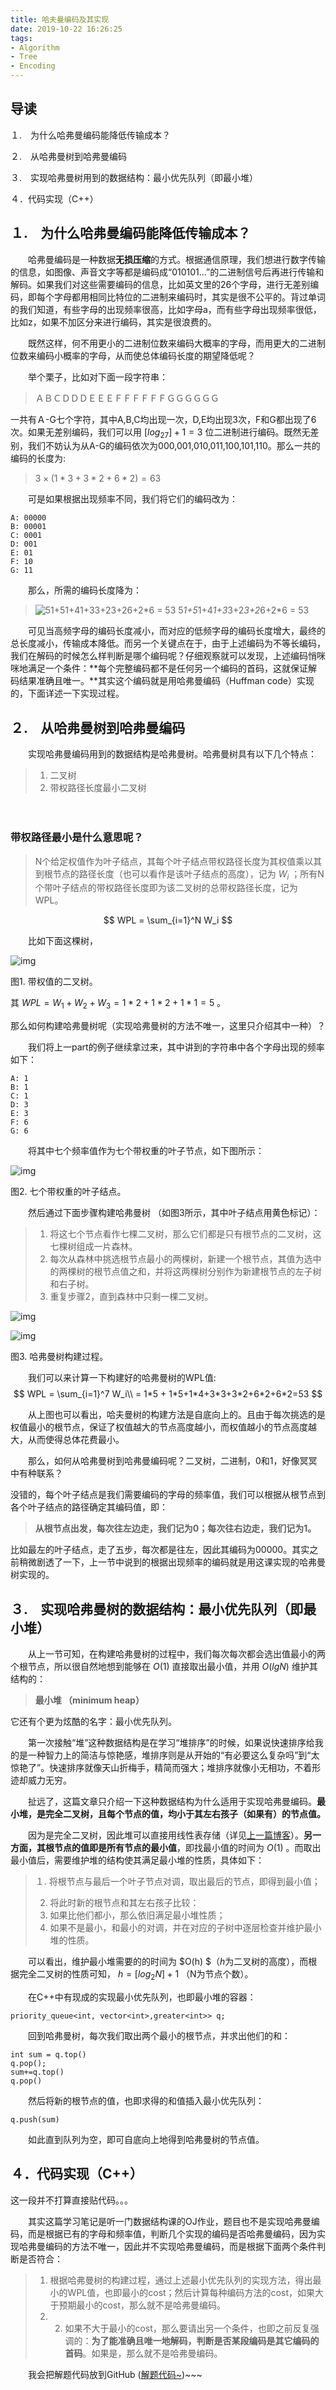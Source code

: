 ```yaml
---
title: 哈夫曼编码及其实现
date: 2019-10-22 16:26:25
tags:
- Algorithm
- Tree
- Encoding
---
```


## **导读**

１.　为什么哈弗曼编码能降低传输成本？

２.　从哈弗曼树到哈弗曼编码

３.　实现哈弗曼树用到的数据结构：最小优先队列（即最小堆）

４．代码实现（C++）



## **１.　为什么哈弗曼编码能降低传输成本？**

　　哈弗曼编码是一种数据**无损压缩**的方式。根据通信原理，我们想进行数字传输的信息，如图像、声音文字等都是编码成“010101...”的二进制信号后再进行传输和解码。如果我们对这些需要编码的信息，比如英文里的26个字母，进行无差别编码，即每个字母都用相同比特位的二进制来编码时，其实是很不公平的。背过单词的我们知道，有些字母的出现频率很高，比如字母a，而有些字母出现频率很低，比如z，如果不加区分来进行编码，其实是很浪费的。

　　既然这样，何不用更小的二进制位数来编码大概率的字母，而用更大的二进制位数来编码小概率的字母，从而使总体编码长度的期望降低呢？

　　举个栗子，比如对下面一段字符串：

> ＡＢＣＤＤＤＥＥＥＦＦＦＦＦＦＧＧＧＧＧＧ

一共有Ａ-G七个字符，其中A,B,C均出现一次，D,E均出现3次，F和G都出现了6次。如果无差别编码，我们可以用 $[log_27]+1=3$ 位二进制进行编码。既然无差别，我们不妨认为从A-G的编码依次为000,001,010,011,100,101,110。那么一共的编码的长度为:

> $3\times(1*3+3*2+6*2)=63$ 

　　可是如果根据出现频率不同，我们将它们的编码改为：

```
A: 00000
B: 00001
C: 0001
D: 001
E: 01
F: 10
G: 11
```

　　那么，所需的编码长度降为：

> ![ 5*1+5*1+4*1+3*3+2*3+2*6+2*6 = 53](https://www.zhihu.com/equation?tex=%205*1%2B5*1%2B4*1%2B3*3%2B2*3%2B2*6%2B2*6%20%3D%2053) 5*1+5*1+4*1+3*3+2*3+2*6+2*6 = 53 

　　可见当高频字母的编码长度减小，而对应的低频字母的编码长度增大，最终的总长度减小，传输成本降低。而另一个关键点在于，由于上述编码为不等长编码，我们在解码的时候怎么样判断是哪个编码呢？仔细观察就可以发现，上述编码悄咪咪地满足一个条件：**每个完整编码都不是任何另一个编码的首码，这就保证解码结果准确且唯一。**其实这个编码就是用哈弗曼编码（Huffman code）实现的，下面详述一下实现过程。



## **２.　从哈弗曼树到哈弗曼编码**

　　实现哈弗曼编码用到的数据结构是哈弗曼树。哈弗曼树具有以下几个特点：

> 1. 二叉树 
> 2.  带权路径长度最小二叉树

　　

### 带权路径最小是什么意思呢？

> N个给定权值作为叶子结点，其每个叶子结点带权路径长度为其权值乘以其到根节点的路径长度（也可以看作是该叶子结点的高度），记为 $W_i$ ；所有N个带叶子结点的带权路径长度即为该二叉树的总带权路径长度，记为WPL。

$$
WPL = \sum_{i=1}^N W_i
$$



　　比如下面这棵树，

![img](https://pic4.zhimg.com/v2-ed40ac9eece38fb43d715e4233a21943_b.jpg)

图1. 带权值的二叉树。

其 $WPL = W_1+W_2+W_3 = 1*2+1*2+1*1=5$ 。



那么如何构建哈弗曼树呢（实现哈弗曼树的方法不唯一，这里只介绍其中一种）？

　　我们将上一part的例子继续拿过来，其中讲到的字符串中各个字母出现的频率如下：

```
A: 1
B: 1
C: 1
D: 3
E: 3
F: 6
G: 6
```

　　将其中七个频率值作为七个带权重的叶子节点，如下图所示：

![img](https://pic2.zhimg.com/v2-9b379497b4b49be5325b94b555b35299_b.jpg)

图2. 七个带权重的叶子结点。

　　然后通过下面步骤构建哈弗曼树 （如图3所示，其中叶子结点用黄色标记）：

> 1. 将这七个节点看作七棵二叉树，那么它们都是只有根节点的二叉树，这七棵树组成一片森林。 
> 2.  每次从森林中挑选根节点最小的两棵树，新建一个根节点，其值为选中的两棵树的根节点值之和，并将这两棵树分别作为新建根节点的左子树和右子树。 
> 3.  重复步骤2，直到森林中只剩一棵二叉树。



![img](https://pic2.zhimg.com/v2-91dd22b6dd4183fbc4f9d731574e394d_b.jpg)

![img](https://pic4.zhimg.com/v2-b00e87907bf92caffa0034f5b438a43b_b.jpg)

图3. 哈弗曼树构建过程。

　　我们可以来计算一下构建好的哈弗曼树的WPL值:
$$
WPL = \sum_{i=1}^7 W_i\\ = 1*5 + 1*5+1*4+3*3+3*2+6*2+6*2=53  
$$


　　从上图也可以看出，哈夫曼树的构建方法是自底向上的。且由于每次挑选的是权值最小的根节点，保证了权值越大的节点高度越小，而权值越小的节点高度越大，从而使得总体花费最小。　　

　　那么，如何从哈弗曼树到哈弗曼编码呢？二叉树，二进制，0和1，好像冥冥中有种联系？

没错的，每个叶子结点是我们需要编码的字母的频率值，我们可以根据从根节点到各个叶子结点的路径确定其编码值，即：

> **从根节点出发，每次往左边走，我们记为0；每次往右边走，我们记为1。**

比如最左的叶子结点，走了五步，每次都是往左，因此其编码为00000。其实之前稍微剧透了一下，上一节中说到的根据出现频率的编码就是用这课实现的哈弗曼树实现的。



## **３.　实现哈弗曼树的数据结构：最小优先队列（即最小堆）**

　　从上一节可知，在构建哈弗曼树的过程中，我们每次每次都会选出值最小的两个根节点，所以很自然地想到能够在 $O(1)$ 直接取出最小值，并用 $O(lgN)$ 维护其结构的：

> **最小堆 （minimum heap）**

它还有个更为炫酷的名字：最小优先队列。

　　第一次接触“堆”这种数据结构是在学习“堆排序”的时候，如果说快速排序给我的是一种智力上的简洁与惊艳感，堆排序则是从开始的“有必要这么复杂吗”到“太惊艳了”。快速排序就像天山折梅手，精简而强大；堆排序就像小无相功，不着形迹却威力无穷。

　　扯远了，这篇文章只介绍一下这种数据结构为什么适用于实现哈弗曼编码。**最小堆，是完全二叉树，且每个节点的值，均小于其左右孩子（如果有）的节点值。**

　　因为是完全二叉树，因此堆可以直接用线性表存储（详见[上一篇博客](https://zhuanlan.zhihu.com/p/35035166)）。**另一方面，其根节点的值即是所有节点的最小值**，即找最小值的时间为 $O(1)$ 。而取出最小值后，需要维护堆的结构使其满足最小堆的性质，具体如下：

>   １. 将根节点与最后一个叶子节点对调，取出最后的节点，即得到最小值； 
>
> 2.  将此时新的根节点和其左右孩子比较：
>    1. 如果比他们都小，那么依旧满足最小堆性质；
>    2. 如果不是最小，和最小的对调，并在对应的子树中逐层检查并维护最小堆的性质。



　　可以看出，维护最小堆需要的的时间为 $O(h) $（*h*为二叉树的高度），而根据完全二叉树的性质可知， $h=\left[ log_2N \right]+1$ （N为节点个数）。

　　在C++中有现成的实现最小优先队列，也即最小堆的容器：

```
priority_queue<int, vector<int>,greater<int>> q;
```

　　回到哈弗曼树，每次我们取出两个最小的根节点，并求出他们的和：

```
int sum = q.top()
q.pop();
sum+=q.top()
q.pop()
```

　　然后将新的根节点的值，也即求得的和值插入最小优先队列：

```
q.push(sum)
```

　　如此直到队列为空，即可自底向上地得到哈弗曼树的节点值。



## **４．代码实现（C++）**

这一段并不打算直接贴代码。。。

　　其实这篇学习笔记是听一门数据结构课的OJ作业，题目也不是实现哈弗曼编码，而是根据已有的字母和频率值，判断几个实现的编码是否哈弗曼编码，因为实现哈弗曼编码的方法不唯一，因此并不实现哈弗曼编码，而是根据下面两个条件判断是否符合：

> 1. 根据哈弗曼树的构建过程，通过上述最小优先队列的实现方法，得出最小的WPL值，也即最小的cost；然后计算每种编码方法的cost，如果大于预期最小的cost，那么就不是哈弗曼编码。 
> 2. 2. 如果不大于最小的cost，那么要请出另一个条件，也即之前反复强调的：**为了能准确且唯一地解码，判断是否某段编码是其它编码的首码**。如果是，那么就不是哈弗曼编码。

　　我会把解题代码放到GitHub ([解题代码~](https://github.com/happya/fun-algorithms-cpp/tree/master/Huffman))~~~